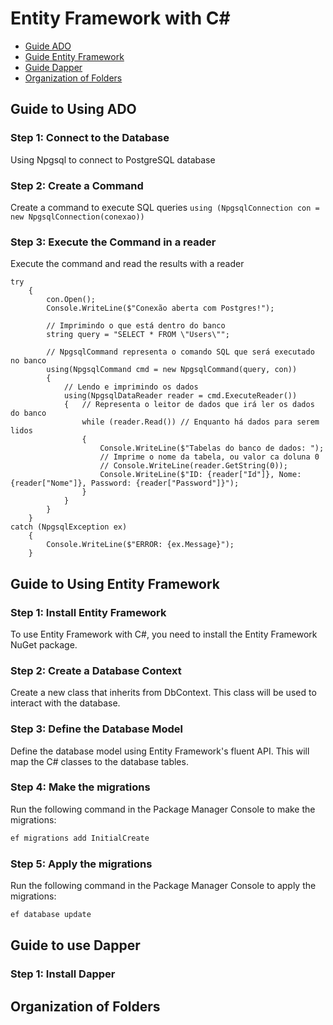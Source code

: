 # Entity Framework with C#

- [Guide ADO](#guide-to-using-ado)
- [Guide Entity Framework](#guide-to-using-entity-framework)
- [Guide Dapper](#guide-to-using-dapper)
- [Organization of Folders](#organization-of-folders)

## Guide to Using ADO

### Step 1: Connect to the Database
Using Npgsql to connect to PostgreSQL database

### Step 2: Create a Command
Create a command to execute SQL queries
```using (NpgsqlConnection con = new NpgsqlConnection(conexao))```

### Step 3: Execute the Command in a reader
Execute the command and read the results with a reader
```
try
    {
        con.Open();
        Console.WriteLine($"Conexão aberta com Postgres!");

        // Imprimindo o que está dentro do banco
        string query = "SELECT * FROM \"Users\"";

        // NpgsqlCommand representa o comando SQL que será executado no banco
        using(NpgsqlCommand cmd = new NpgsqlCommand(query, con))
        {
            // Lendo e imprimindo os dados
            using(NpgsqlDataReader reader = cmd.ExecuteReader())
            {   // Representa o leitor de dados que irá ler os dados do banco
                while (reader.Read()) // Enquanto há dados para serem lidos
                {
                    Console.WriteLine($"Tabelas do banco de dados: ");
                    // Imprime o nome da tabela, ou valor ca doluna 0
                    // Console.WriteLine(reader.GetString(0));
                    Console.WriteLine($"ID: {reader["Id"]}, Nome: {reader["Nome"]}, Password: {reader["Password"]}");                  
                }
            }
        }
    }
catch (NpgsqlException ex)
    {
        Console.WriteLine($"ERROR: {ex.Message}");
    }
```


## Guide to Using Entity Framework

### Step 1: Install Entity Framework
To use Entity Framework with C#, you need to install the Entity Framework NuGet package.

### Step 2: Create a Database Context
Create a new class that inherits from DbContext. This class will be used to interact with the database.

### Step 3: Define the Database Model
Define the database model using Entity Framework's fluent API. This will map the C# classes to the database tables.

### Step 4: Make the migrations
Run the following command in the Package Manager Console to make the migrations:

```sh
ef migrations add InitialCreate
```

### Step 5: Apply the migrations
Run the following command in the Package Manager Console to apply the migrations:

```sh
ef database update
```

## Guide to use Dapper

### Step 1: Install Dapper

## Organization of Folders

